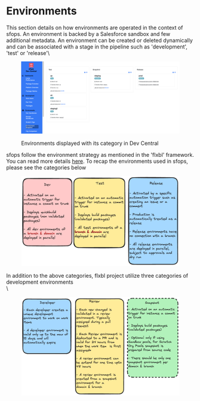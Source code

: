 # Environments

This section details on how environments are operated in the context of sfops. An environment is backed by a Salesforce sandbox and few additional metadata. An environment can be created or deleted dynamically and can be associated with a stage in the pipeline such as 'development', 'test' or 'release'\


<figure><img src="../.gitbook/assets/image (3).png" alt=""><figcaption><p>Environments displayed with its category in Dev Central</p></figcaption></figure>

sfops follow the environment strategy as mentioned in the 'flxbl' framework. You can read more details [here](https://app.gitbook.com/s/81CMYlxTEobShX3WGZxY/techniques/environment-management).  To recap the environments used in sfops, please see the categories below

<figure><img src="../.gitbook/assets/image.png" alt=""><figcaption></figcaption></figure>

In addition to the above categories,  flxbl project  utilize  three categories of development  environments\
\


<figure><img src="../.gitbook/assets/image (1).png" alt=""><figcaption></figcaption></figure>



